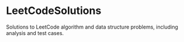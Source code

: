 # LeetCodeSolutions
Solutions to LeetCode algorithm and data structure problems, including analysis and test cases.
